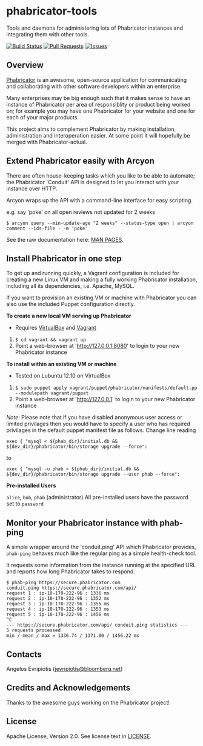phabricator-tools
=================

Tools and daemons for administering lots of Phabricator instances and
integrating them with other tools.

[![Build Status](https://travis-ci.org/bloomberg/phabricator-tools.svg)](https://travis-ci.org/bloomberg/phabricator-tools)
[![Pull Requests](http://issuestats.com/github/bloomberg/phabricator-tools/badge/pr?style=flat)](http://issuestats.com/github/bloomberg/phabricator-tools)
[![Issues](http://issuestats.com/github/bloomberg/phabricator-tools/badge/issue?style=flat)](http://issuestats.com/github/bloomberg/phabricator-tools)

Overview
--------

[Phabricator](http://phabricator.org/) is an awesome, open-source application
for communicating and collaborating with other software developers within
an enterprise.

Many enterprises may be big enough such that it makes sense to have an
instance of Phabricator per area of responsiblity or product being worked
on; for example you may have one Phabricator for your website and one for
each of your major products.

This project aims to complement Phabricator by making installation,
administration and interoperation easier.  At some point it will hopefully
be merged with Phabricator-actual.

Extend Phabricator easily with Arcyon
-------------------------------------

There are often house-keeping tasks which you like to be able to automate;
the Phabricator 'Conduit' API is designed to let you interact with your
instance over HTTP.

Arcyon wraps up the API with a command-line interface for easy scripting.

e.g. say 'poke' on all open reviews not updated for 2 weeks

    $ arcyon query --min-update-age "2 weeks" --status-type open | arcyon comment --ids-file - -m 'poke'

See the raw documentation here:
[MAN PAGES](https://github.com/bloomberg/phabricator-tools/tree/master/doc/man/arcyon).

Install Phabricator in one step
-------------------------------

To get up and running quickly, a Vagrant configuration is included for
creating a new Linux VM and making a fully working Phabricator installation,
including all its dependencies, i.e. Apache, MySQL.

If you want to provision an existing VM or machine with Phabricator you
can also use the included Puppet configuration directly.

__To create a new local VM serving up Phabricator__

* Requires [VirtualBox](https://www.virtualbox.org/) and
  [Vagrant](http://www.vagrantup.com/)

1. `$ cd vagrant && vagrant up`
2. Point a web-browser at 'http://127.0.0.1:8080' to login to your new
   Phabricator instance

__To install within an existing VM or machine__
* Tested on Lubuntu 12.10 on VirtualBox

1. `$ sudo puppet apply vagrant/puppet/phabricator/manifests/default.pp
   --modulepath vagrant/puppet`
2. Point a web-browser at 'http://127.0.0.1' to login to your new Phabricator
   instance

*Note:* Please note that if you have disabled anonymous user access or limited privilages 
then you would have to specify a user who has required privilages in the default puppet 
manifest file as follows. Change line reading 

    exec { "mysql < ${phab_dir}/initial.db && ${dev_dir}/phabricator/bin/storage upgrade --force":

to 

    exec { "mysql -u phab < ${phab_dir}/initial.db && ${dev_dir}/phabricator/bin/storage upgrade --user phab --force":

__Pre-installed Users__

`alice`, `bob`, `phab` (administrator)
All pre-installed users have the password set to `password`

Monitor your Phabricator instance with phab-ping
------------------------------------------------

A simple wrapper around the 'conduit.ping' API which Phabricator provides,
`phab-ping` behaves much like the regular ping as a simple health-check tool.

It requests some information from the instance running at the specified URL
and reports how long Phabricator takes to respond.

    $ phab-ping https://secure.phabricator.com
    conduit.ping https://secure.phabricator.com/api/
    request 1 : ip-10-170-222-96 : 1336 ms
    request 2 : ip-10-170-222-96 : 1352 ms
    request 3 : ip-10-170-222-96 : 1355 ms
    request 4 : ip-10-170-222-96 : 1353 ms
    request 5 : ip-10-170-222-96 : 1456 ms
    ^C
    --- https://secure.phabricator.com/api/ conduit.ping statistics ---
    5 requests processed
    min / mean / max = 1336.74 / 1371.00 / 1456.22 ms

Contacts
--------

Angelos Evripiotis (jevripiotis@bloomberg.net)

Credits and Acknowledgements
----------------------------

Thanks to the awesome guys working on the Phabricator project!

License
-------

Apache License, Version 2.0. See license text in [LICENSE](./LICENSE).
